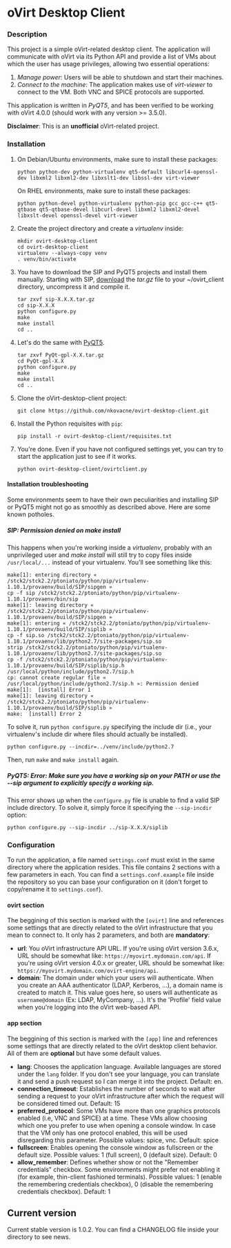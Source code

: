 # oVirt Desktop Client

### Description

This project is a simple oVirt-related desktop client. The application will communicate with oVirt via its Python API and provide a list of VMs about which the user has usage privileges, allowing two essential operations:

 1. _Manage power_: Users will be able to shutdown and start their machines.
 2. _Connect to the machine_: The application makes use of _virt-viewer_ to connect to the VM. Both VNC and SPICE protocols are supported.

This application is written in *PyQT5*, and has been verified to be working with oVirt 4.0.0 (should work with any version >= 3.5.0).

**Disclaimer**: This is an **unofficial** oVirt-related project. 

### Installation

1. On Debian/Ubuntu environments, make sure to install these packages: 
   ```
   python python-dev python-virtualenv qt5-default libcurl4-openssl-dev libxml2 libxml2-dev libxslt1-dev libssl-dev virt-viewer
   ```

   On RHEL environments, make sure to install these packages:
   ```
   python python-devel python-virtualenv python-pip gcc gcc-c++ qt5-qtbase qt5-qtbase-devel libcurl-devel libxml2 libxml2-devel libxslt-devel openssl-devel virt-viewer
   ```

2. Create the project directory and create a *virtualenv* inside:
   ```
   mkdir ovirt-desktop-client
   cd ovirt-desktop-client
   virtualenv --always-copy venv
   . venv/bin/activate
   ```

3. You have to download the SIP and PyQT5 projects and install them manually. Starting with SIP, [download](https://sourceforge.net/projects/pyqt/files/sip/) the *tar.gz* file to your ~/ovirt_client directory, uncompress it and compile it.
   ```
   tar zxvf sip-X.X.X.tar.gz
   cd sip-X.X.X
   python configure.py
   make
   make install
   cd ..
   ```

4. Let's do the same with [PyQT5](https://www.riverbankcomputing.com/software/pyqt/download5).
   ```
   tar zxvf PyQt-gpl-X.X.tar.gz
   cd PyQt-gpl-X.X
   python configure.py
   make
   make install
   cd ..
   ```

5. Clone the oVirt-desktop-client project:
   ```
   git clone https://github.com/nkovacne/ovirt-desktop-client.git
   ```

6. Install the Python requisites with `pip`:
   ```
   pip install -r ovirt-desktop-client/requisites.txt
   ```

7. You're done. Even if you have not configured settings yet, you can try to start the application just to see if it works.
   ```
   python ovirt-desktop-client/ovirtclient.py
   ```
#### Installation troubleshooting

Some environments seem to have their own peculiarities and installing SIP or PyQT5 might not go as smoothly as described above. Here are some known potholes.

##### SIP: Permission denied on make install

This happens when you're working inside a *virtualenv*, probably with an unprivileged user and *make install* will still try to copy files inside `/usr/local/...` instead of your virtualenv. You'll see something like this:

```
make[1]: entering directory « /stck2/stck2.2/ptoniato/python/pip/virtualenv-1.10.1/provaenv/build/SIP/sipgen »
cp -f sip /stck2/stck2.2/ptoniato/python/pip/virtualenv-1.10.1/provaenv/bin/sip
make[1]: leaving directory « /stck2/stck2.2/ptoniato/python/pip/virtualenv-1.10.1/provaenv/build/SIP/sipgen »
make[1]: entering « /stck2/stck2.2/ptoniato/python/pip/virtualenv-1.10.1/provaenv/build/SIP/siplib »
cp -f sip.so /stck2/stck2.2/ptoniato/python/pip/virtualenv-1.10.1/provaenv/lib/python2.7/site-packages/sip.so
strip /stck2/stck2.2/ptoniato/python/pip/virtualenv-1.10.1/provaenv/lib/python2.7/site-packages/sip.so
cp -f /stck2/stck2.2/ptoniato/python/pip/virtualenv-1.10.1/provaenv/build/SIP/siplib/sip.h /usr/local/python/include/python2.7/sip.h
cp: cannot create regular file « /usr/local/python/include/python2.7/sip.h »: Permission denied
make[1]:  [install] Error 1
make[1]: leaving directory « /stck2/stck2.2/ptoniato/python/pip/virtualenv-1.10.1/provaenv/build/SIP/siplib »
make:  [install] Error 2
```

To solve it, run `python configure.py` specifying the include dir (i.e., your virtualenv's include dir where files should actually be installed).

   ```
   python configure.py --incdir=../venv/include/python2.7
   ```

Then, run `make` and `make install` again.

##### PyQT5: Error: Make sure you have a working sip on your PATH or use the --sip argument to explicitly specify a working sip.

This error shows up when the `configure.py` file is unable to find a valid SIP include directory. To solve it, simply force it specifying the `--sip-incdir` option:

   ```
   python configure.py --sip-incdir ../sip-X.X.X/siplib
   ```

### Configuration

To run the application, a file named `settings.conf` must exist in the same directory where the application resides. This file contains 2 sections with a few parameters in each. You can find a `settings.conf.example` file inside the repository so you can base your configuration on it (don't forget to copy/rename it to `settings.conf`).

#### ovirt section

The beggining of this section is marked with the `[ovirt]` line and references some settings that are directly related to the oVirt infrastructure that you mean to connect to. It only has 2 parameters, and both are **mandatory**:

 * **url**: You oVirt infrastructure API URL. If you're using oVirt version 3.6.x, URL should be somewhat like: `https://myovirt.mydomain.com/api`. If you're using oVirt version 4.0.x or greater, URL should be somewhat like: `https://myovirt.mydomain.com/ovirt-engine/api`.
 * **domain**: The domain under which your users will authenticate. When you create an AAA authenticator (LDAP, Kerberos, ...), a domain name is created to match it. This value goes here, so users will authenticate as `username@domain` (Ex: LDAP, MyCompany, ...). It's the 'Profile' field value when you're logging into the oVirt web-based API.
 
#### app section

The beggining of this section is marked with the `[app]` line and references some settings that are directly related to the oVirt desktop client behavior. All of them are **optional** but have some default values.

* **lang**: Chooses the application language. Available languages are stored under the `lang` folder. If you don't see your language, you can translate it and send a push request so I can merge it into the project. Default: en.
* **connection_timeout**: Establishes the number of seconds to wait after sending a request to your oVirt infrastructure after which the request will be considered timed out. Default: 15
* **preferred_protocol**: Some VMs have more than one graphics protocols enabled (i.e, VNC and SPICE) at a time. These VMs allow choosing which one you prefer to use when opening a console window. In case that the VM only has one protocol enabled, this will be used disregarding this parameter. Possible values: spice, vnc. Default: spice
* **fullscreen**: Enables opening the console window as fullscreen or the default size. Possible values: 1 (full screen), 0 (default size). Default: 0
* **allow_remember**: Defines whether show or not the "Remember credentials" checkbox. Some environments might prefer not enabling it (for example, thin-client fashioned terminals). Possible values: 1 (enable the remembering credentials checkbox), 0 (disable the remembering credentials checkbox). Default: 1

## Current version

Current stable version is 1.0.2. You can find a CHANGELOG file inside your directory to see news.
